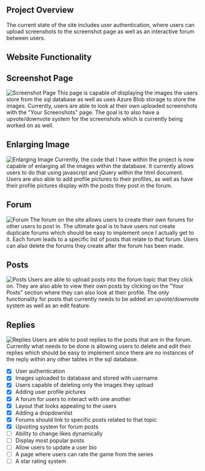 ## Project Overview 
The current state of the site includes user authentication, where users can upload screenshots to the screenshot page as well as an interactive forum between users. 

## Website Functionality 
## Screenshot Page
![Screenshot Page](https://user-images.githubusercontent.com/56358612/118382696-dc0daa80-b5c5-11eb-8d62-158ddddfa8fc.png)
This page is capable of displaying the images the users store from the sql database as well as uses Azure Blob storage to store the images. Currently, users are able to look at their own uploaded screenshots with the "Your Screenshots" page. The goal is to also have a upvote/downvote system for the screenshots which is currently being worked on as well. 

## Enlarging Image
![Enlarging Image](https://user-images.githubusercontent.com/56358612/118382721-25f69080-b5c6-11eb-922e-c3b201402183.png)
Currently, the code that I have within the project is now capable of enlarging all the images within the database. It currently allows users to do that using javascript and jQuery within the html document. Users are also able to add profile pictures to their profiles, as well as have their profile pictures display with the posts they post in the forum. 


## Forum
![Forum](https://user-images.githubusercontent.com/56358612/118382818-ff852500-b5c6-11eb-801d-fc00db192d27.png)
The forum on the site allows users to create their own forums for other users to post in. The ultimate goal is to have users not create duplicate forums which should be easy to implement once I actually get to it. Each forum leads to a specific list of posts that relate to that forum. Users can also delete the forums they create after the forum has been made. 

## Posts
![Posts](https://user-images.githubusercontent.com/56358612/118382931-cf8a5180-b5c7-11eb-9b70-f34245043a50.png)
Users are able to upload posts into the forum topic that they click on. They are also able to view their own posts by clicking on the "Your Posts" section where they can also look at their profile. The only functionality for posts that currently needs to be added an upvote/downvote system as well as an edit feature. 

## Replies
![Replies](https://user-images.githubusercontent.com/56358612/118384100-758e8980-b5d1-11eb-9e26-297b9e091258.png)
Users are able to post replies to the posts that are in the forum. Currently what needs to be done is allowing users to delete and edit their replies which should be easy to implement since there are no instances of the reply within any other tables in the sql database. 

- [x] User authentication
- [x] Images uploaded to database and stored with username
- [x] Users capable of deleting only the images they upload
- [x] Adding user profile pictures
- [x] A forum for users to interact with one another
- [x] Layout that looks appealing to the users
- [x] Adding a dropdownlist 
- [x] Forums should link to specific posts related to that topic
- [x] Upvoting system for forum posts
- [ ] Ability to change likes dynamically 
- [ ] Display most popular posts
- [ ] Allow users to update a user bio 
- [ ] A page where users can rate the game from the series
- [ ] A star rating system 

